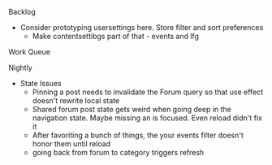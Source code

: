Backlog
* Consider prototyping usersettings here. Store filter and sort preferences
  * Make contentsettibgs part of that - events and lfg

Work Queue

Nightly

* State Issues
  * Pinning a post needs to invalidate the Forum query so that use effect doesn't rewrite local state
  * Shared forum post state gets weird when going deep in the navigation state. Maybe missing an is focused. Even reload didn't fix it
  * After favoriting a bunch of things, the your events filter doesn't honor them until reload
  * going back from forum to category triggers refresh
